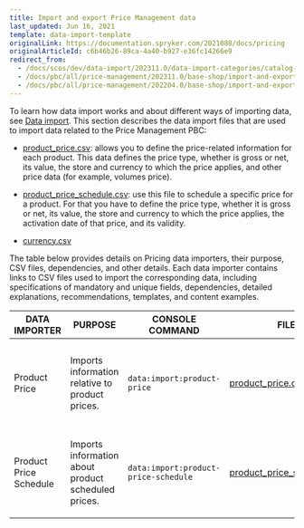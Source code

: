 ```yaml
---
title: Import and export Price Management data
last_updated: Jun 16, 2021
template: data-import-template
originalLink: https://documentation.spryker.com/2021080/docs/pricing
originalArticleId: c6b46b26-89ca-4a40-b927-e36fc14266e9
redirect_from:
  - /docs/scos/dev/data-import/202311.0/data-import-categories/catalog-setup/pricing/pricing.html
  - /docs/pbc/all/price-management/202311.0/base-shop/import-and-export-data/import-of-prices.html
  - /docs/pbc/all/price-management/202204.0/base-shop/import-and-export-data/import-and-export-price-management-data.html
---
```


To learn how data import works and about different ways of importing data, see [Data import](/docs/dg/dev/data-import/{{page.version}}/data-import.html). This section describes the data import files that are used to import data related to the Price Management PBC:

* [product_price.csv](/docs/pbc/all/price-management/{{page.version}}/base-shop/import-and-export-data/import-file-details-product-price.csv.html): allows you to define the price-related information for each product. This data defines the price type, whether is gross or net, its value, the store and currency to which the price applies, and other price data (for example, volumes price).

* [product_price_schedule.csv](/docs/pbc/all/price-management/{{page.version}}/base-shop/import-and-export-data/import-file-details-product-price-schedule.csv.html): use this file to schedule a specific price for a product. For that you have to define the price type, whether it is gross or net, its value, the store and currency to which the price applies, the activation date of that price, and its validity.

* [currency.csv](/docs/pbc/all/price-management/{{page.version}}/base-shop/import-and-export-data/import-file-details-currency.csv.html)


The table below provides details on Pricing data importers, their purpose, CSV files, dependencies, and other details. Each data importer contains links to CSV files used to import the corresponding data, including specifications of mandatory and unique fields, dependencies, detailed explanations, recommendations, templates, and content examples.

| DATA IMPORTER | PURPOSE | CONSOLE COMMAND | FILES | DEPENDENCIES |
| --- | --- | --- | --- |--- |
| Product Price   | Imports information relative to product prices. |`data:import:product-price` | [product_price.csv](/docs/pbc/all/price-management/{{page.version}}/base-shop/import-and-export-data/import-file-details-product-price.csv.html)|<ul><li>[product_abstract.csv](/docs/pbc/all/product-information-management/{{page.version}}/base-shop/import-and-export-data/products-data-import/import-file-details-product-abstract.csv.html)</li><li>[product_concrete.csv](/docs/pbc/all/product-information-management/{{page.version}}/base-shop/import-and-export-data/products-data-import/import-file-details-product-concrete.csv.html)</li><li>*stores.php* configuration file of demo shop PHP project</li></ul>  |
| Product Price Schedule  | Imports information about product scheduled prices.  |`data:import:product-price-schedule` |[product_price_schedule.csv](/docs/pbc/all/price-management/{{page.version}}/base-shop/import-and-export-data/import-file-details-product-price-schedule.csv.html) | <ul><li>[product_abstract.csv](/docs/pbc/all/product-information-management/{{page.version}}/base-shop/import-and-export-data/products-data-import/import-file-details-product-abstract.csv.html)</li><li>[product_concrete.csv](/docs/pbc/all/product-information-management/{{page.version}}/base-shop/import-and-export-data/products-data-import/import-file-details-product-concrete.csv.html)</li><li>stores.php configuration file of demo shop PHP project</li></ul> |
